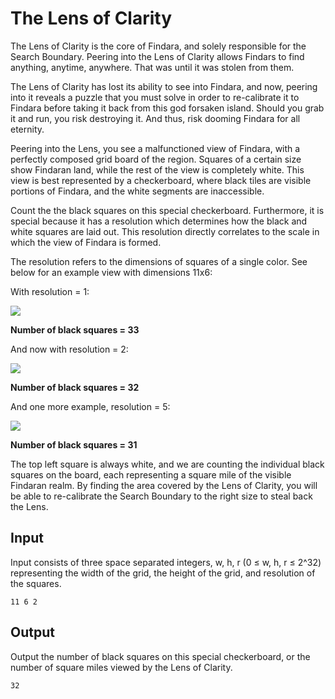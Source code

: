 # The Lens of Clarity

The Lens of Clarity is the core of Findara, and solely responsible for the Search Boundary. Peering into the Lens of Clarity allows Findars to find anything, anytime, anywhere. That was until it was stolen from them.

The Lens of Clarity has lost its ability to see into Findara, and now, peering into it reveals a puzzle that you must solve in order to re-calibrate it to Findara before taking it back from this god forsaken island. Should you grab it and run, you risk destroying it. And thus, risk dooming Findara for all eternity.

Peering into the Lens, you see a malfunctioned view of Findara, with a perfectly composed grid board of the region. Squares of a certain size show Findaran land, while the rest of the view is completely white. This view is best represented by a checkerboard, where black tiles are visible portions of Findara, and the white segments are inaccessible.

Count the the black squares on this special checkerboard. Furthermore, it is special because it has a resolution which determines how the black and white squares are laid out. This resolution directly correlates to the scale in which the view of Findara is formed.

The resolution refers to the dimensions of squares of a single color. See below for an example view with dimensions 11x6:

With resolution = 1:

![](http://localhost:3000/ClarityLens1.png)

__Number of black squares = 33__

And now with resolution = 2:

![](http://localhost:3000/ClarityLens2.png)

__Number of black squares = 32__

And one more example, resolution = 5:

![](http://localhost:3000/ClarityLens3.png)

__Number of black squares = 31__

The top left square is always white, and we are counting the individual black squares on the board, each representing a square mile of the visible Findaran realm. By finding the area covered by the Lens of Clarity, you will be able to re-calibrate the Search Boundary to the right size to steal back the Lens.

## Input

Input consists of three space separated integers, w, h, r (0 ≤ w, h, r ≤ 2^32) representing the width of the grid, the height of the grid, and resolution of the squares.

```
11 6 2
```

## Output 

Output the number of black squares on this special checkerboard, or the number of square miles viewed by the Lens of Clarity.

```
32
```
